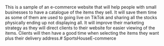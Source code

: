 This is a sample of an e-commerce website that will help people with small businesses to have a catalogue of the items they sell. 
It will save them time as some of them are used to going live on TikTok and sharing all the stocks physically ending up not displaying all. 
It will improve their marketing strategy as they will direct clients to their website for easier viewing of the items. 
Clients will then have a good time when selecting the items they want plus their delivery address.# SportsHouseE-commerce
